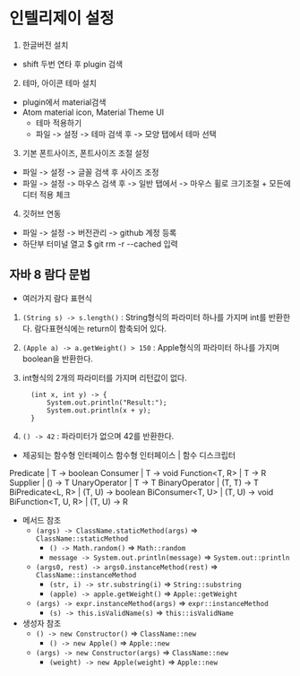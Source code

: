 # 인텔리제이 설정

1. 한글버전 설치
- shift 두번 연타 후 plugin 검색

2. 테마, 아이콘 테마 설치
- plugin에서 material검색
- Atom material icon, Material Theme UI
    - 테마 적용하기
    - 파일 -> 설정 -> 테마 검색 후 -> 모양 탭에서 테마 선택

3. 기본 폰트사이즈, 폰트사이즈 조절 설정
- 파일 -> 설정 -> 글꼴 검색 후 사이즈 조정
- 파일 -> 설정 -> 마우스 검색 후 -> 일반 탭에서 -> 마우스 휠로 크기조절 + 모든에디터 적용 체크

4. 깃허브 연동
- 파일 -> 설정 -> 버전관리 -> github 계정 등록
- 하단부 터미널 열고 $ git rm -r --cached 입력



## 자바 8 람다 문법
- 여러가지 람다 표현식
1. `(String s) -> s.length()` : String형식의 파라미터 하나를 가지며 int를 반환한다. 람다표현식에는 return이 함축되어 있다.
1. `(Apple a) -> a.getWeight() > 150` : Apple형식의 파라미터 하나를 가지며 boolean을 반환한다.
1. int형식의 2개의 파라미터를 가지며 리턴값이 없다.


         (int x, int y) -> {
             System.out.println("Result:");
             System.out.println(x + y);
         }

1. `() -> 42` : 파라미터가 없으며 42를 반환한다.
- 제공되는 함수형 인터페이스
  함수형 인터페이스 | 함수 디스크립터

Predicate<T> | T -> boolean
Consumer<T> | T -> void
Function<T, R> | T -> R
Supplier<T> | () -> T
UnaryOperator<T> | T -> T
BinaryOperator<T> | (T, T) -> T
BiPredicate<L, R> | (T, U) -> boolean
BiConsumer<T, U> | (T, U) -> void
BiFunction<T, U, R> | (T, U) -> R
- 메서드 참조
  - `(args) -> ClassName.staticMethod(args)` => `ClassName::staticMethod`
    - `() -> Math.random()` => `Math::random`
    - `message -> System.out.println(message)` => `System.out::println`
  - `(args0, rest) -> args0.instanceMethod(rest)` => `ClassName::instanceMethod`
    - `(str, i) -> str.substring(i)` => `String::substring`
    - `(apple) -> apple.getWeight()` => `Apple::getWeight`
  - `(args) -> expr.instanceMethod(args)` => `expr::instanceMethod`
    - `(s) -> this.isValidName(s)` => `this::isValidName`
- 생성자 참조
  - `() -> new Constructor()` => `ClassName::new`
    - `() -> new Apple()`  => `Apple::new`
  - `(args) -> new Constructor(args)` => `ClassName::new`
    - `(weight) -> new Apple(weight)` => `Apple::new`